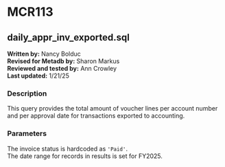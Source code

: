 # MCR113  
## daily_appr_inv_exported.sql  

**Written by:** Nancy Bolduc  
**Revised for Metadb by:** Sharon Markus  
**Reviewed and tested by:** Ann Crowley  
**Last updated:** 1/21/25  

### Description  
This query provides the total amount of voucher lines per account number and per approval date 
for transactions exported to accounting.  

### Parameters  
The invoice status is hardcoded as `'Paid'`. <br>
The date range for records in results is set for FY2025.
